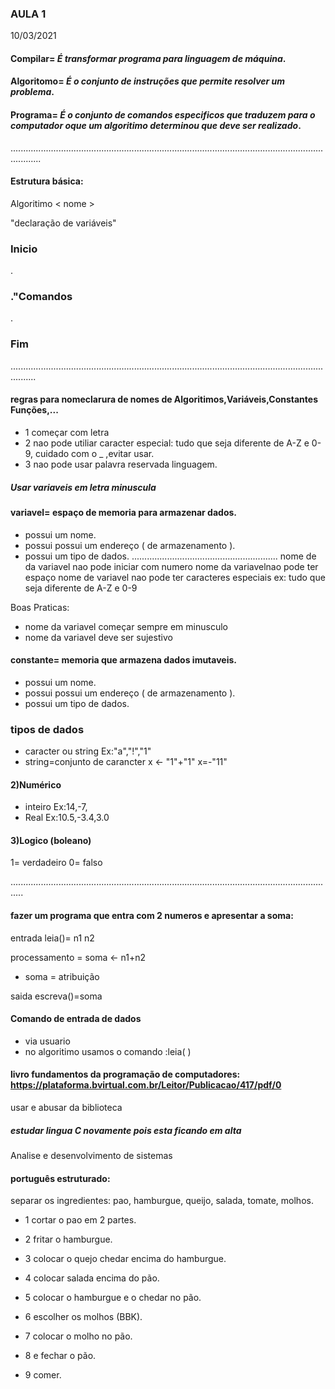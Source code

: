 ### AULA 1

10/03/2021
#### Compilar= _É transformar programa para linguagem de máquina_.
#### Algoritomo= _É o conjunto de instruções que permite resolver um problema_.
#### Programa= _É o conjunto de comandos especificos que traduzem para o computador oque um algoritimo determinou que deve ser realizado_.
........................................................................................................................................
#### Estrutura básica:

Algoritimo < nome >
   
   "declaração de variáveis"
   
 ### Inicio

  .
  
 ### ."Comandos
  
  .
  
 ### Fim
......................................................................................................................................  
#### regras para nomeclarura de nomes de Algoritimos,Variáveis,Constantes Funções,...
- 1 começar com letra
- 2 nao pode utiliar caracter especial: tudo que seja diferente de A-Z  e 0-9, cuidado com o _ ,evitar usar.
- 3 nao pode usar palavra reservada linguagem.

##### _Usar variaveis em letra minuscula_

#### variavel= espaço de memoria para armazenar dados.
- possui um nome.
- possui possui um endereço ( de armazenamento ).
- possui um tipo de dados.
..........................................................
nome de da variavel nao pode iniciar com numero
nome da variavelnao pode ter espaço
nome de variavel nao pode ter caracteres especiais ex: tudo que seja diferente de A-Z e 0-9

Boas Praticas:
- nome da variavel começar sempre em minusculo
- nome da variavel deve ser sujestivo
 
  
#### constante= memoria que armazena dados imutaveis.
- possui um nome.
- possui possui um endereço ( de armazenamento ).
- possui um tipo de dados.

### tipos de dados
- caracter ou string Ex:"a","!","1"
- string=conjunto de carancter
x <- "1"+"1"
x=-"11"

#### 2)Numérico

- inteiro Ex:14,-7, 
- Real Ex:10.5,-3.4,3.0

#### 3)Logico (boleano)
1= verdadeiro 0= falso


.................................................................................................................................
#### fazer um programa que entra com 2 numeros e apresentar a soma:

entrada leia()= n1  n2 

processamento = soma <- n1+n2
- soma = atribuição

saida escreva()=soma

#### Comando de entrada de dados
- via usuario
- no algoritimo usamos o comando :leia( )

#### livro fundamentos da programação de computadores: https://plataforma.bvirtual.com.br/Leitor/Publicacao/417/pdf/0
usar e abusar da biblioteca 

##### estudar lingua C novamente pois esta ficando em alta

Analise e desenvolvimento de sistemas

#### português estruturado:

separar os ingredientes: pao, hamburgue, queijo, salada, tomate, molhos.

- 1 cortar o pao em 2 partes.

- 2 fritar o hamburgue.

- 3 colocar o quejo chedar encima do hamburgue.

- 4 colocar salada encima do pão.

- 5 colocar o hamburgue e o chedar no pão.

- 6 escolher os molhos (BBK).   

- 7 colocar o molho no pão.

- 8 e fechar o pão.

- 9 comer.

